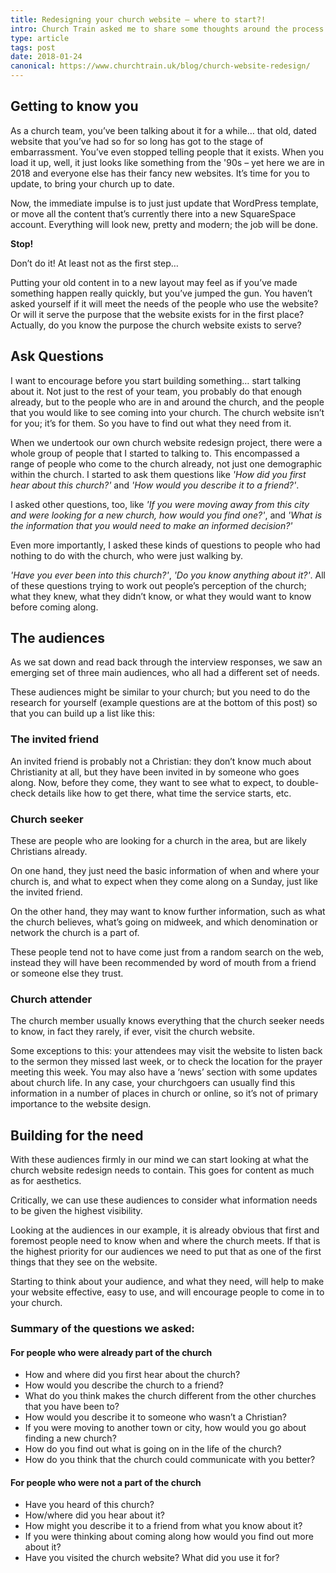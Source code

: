 ```yaml
---
title: Redesigning your church website – where to start?!
intro: Church Train asked me to share some thoughts around the process I went through to build The Globe Church's new website.
type: article
tags: post
date: 2018-01-24
canonical: https://www.churchtrain.uk/blog/church-website-redesign/
---
```


## Getting to know you

As a church team, you’ve been talking about it for a while… that old, dated website that you’ve had so for so long has got to the stage of embarrassment. You’ve even stopped telling people that it exists. When you load it up, well, it just looks like something from the '90s – yet here we are in 2018 and everyone else has their fancy new websites. It’s time for you to update, to bring your church up to date.

Now, the immediate impulse is to just just update that WordPress template, or move all the content that’s currently there into a new SquareSpace account. Everything will look new, pretty and modern; the job will be done.

**Stop!**

Don’t do it! At least not as the first step…

Putting your old content in to a new layout may feel as if you’ve made something happen really quickly, but you’ve jumped the gun. You haven’t asked yourself if it will meet the needs of the people who use the website? Or will it serve the purpose that the website exists for in the first place? Actually, do you know the purpose the church website exists to serve?

## Ask Questions

I want to encourage before you start building something… start talking about it. Not just to the rest of your team, you probably do that enough already, but to the people who are in and around the church, and the people that you would like to see coming into your church. The church website isn’t for you; it’s for them. So you have to find out what they need from it.

When we undertook our own church website redesign project, there were a whole group of people that I started to talking to. This encompassed a range of people who come to the church already, not just one demographic within the church. I started to ask them questions like _'How did you first hear about this church?'_ and _'How would you describe it to a friend?'_.

I asked other questions, too, like _'If you were moving away from this city and were looking for a new church, how would you find one?'_, and _'What is the information that you would need to make an informed decision?'_

Even more importantly, I asked these kinds of questions to people who had nothing to do with the church, who were just walking by.

_'Have you ever been into this church?'_, _'Do you know anything about it?'_. All of these questions trying to work out people’s perception of the church; what they knew, what they didn’t know, or what they would want to know before coming along.

## The audiences

As we sat down and read back through the interview responses, we saw an emerging set of three main audiences, who all had a different set of needs.

These audiences might be similar to your church; but you need to do the research for yourself (example questions are at the bottom of this post) so that you can build up a list like this:

### The invited friend

An invited friend is probably not a Christian: they don’t know much about Christianity at all, but they have been invited in by someone who goes along. Now, before they come, they want to see what to expect, to double-check details like how to get there, what time the service starts, etc.

### Church seeker

These are people who are looking for a church in the area, but are likely Christians already.

On one hand, they just need the basic information of when and where your church is, and what to expect when they come along on a Sunday, just like the invited friend.

On the other hand, they may want to know further information, such as what the church believes, what’s going on midweek, and which denomination or network the church is a part of.

These people tend not to have come just from a random search on the web, instead they will have been recommended by word of mouth from a friend or someone else they trust.

### Church attender

The church member usually knows everything that the church seeker needs to know, in fact they rarely, if ever, visit the church website.

Some exceptions to this: your attendees may visit the website to listen back to the sermon they missed last week, or to check the location for the prayer meeting this week. You may also have a ‘news’ section with some updates about church life. In any case, your churchgoers can usually find this information in a number of places in church or online, so it’s not of primary importance to the website design.

## Building for the need

With these audiences firmly in our mind we can start looking at what the church website redesign needs to contain. This goes for content as much as for aesthetics.

Critically, we can use these audiences to consider what information needs to be given the highest visibility.

Looking at the audiences in our example, it is already obvious that first and foremost people need to know when and where the church meets. If that is the highest priority for our audiences we need to put that as one of the first things that they see on the website.

Starting to think about your audience, and what they need, will help to make your website effective, easy to use, and will encourage people to come in to your church.

### Summary of the questions we asked:

#### For people who were already part of the church

- How and where did you first hear about the church?
- How would you describe the church to a friend?
- What do you think makes the church different from the other churches that you have been to?
- How would you describe it to someone who wasn’t a Christian?
- If you were moving to another town or city, how would you go about finding a new church?
- How do you find out what is going on in the life of the church?
- How do you think that the church could communicate with you better?

#### For people who were not a part of the church

- Have you heard of this church?
- How/where did you hear about it?
- How might you describe it to a friend from what you know about it?
- If you were thinking about coming along how would you find out more about it?
- Have you visited the church website? What did you use it for?
